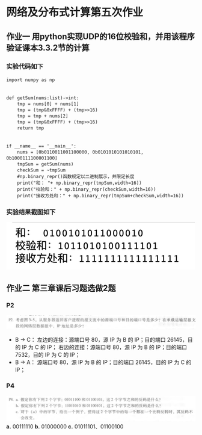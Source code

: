 # 网络及分布式计算第五次作业
## 作业一 用python实现UDP的16位校验和，并用该程序验证课本3.3.2节的计算
### 实验代码如下
```
import numpy as np


def getSum(nums:list)->int:
    tmp = nums[0] + nums[1]
    tmp = (tmp&0xFFFF) + (tmp>>16)
    tmp = tmp + nums[2]
    tmp = (tmp&0xFFFF) + (tmp>>16)
    return tmp


if __name__ == '__main__':
    nums = [0b0110011001100000, 0b0101010101010101, 0b1000111100001100]
    tmpSum = getSum(nums)
    checkSum = ~tmpSum
    #np.binary_repr()函数规定以二进制展示，并限定长度
    print("和： "+ np.binary_repr(tmpSum,width=16))
    print("校验和：" + np.binary_repr(checkSum,width=16))
    print("接收方处和：" + np.binary_repr(tmpSum+checkSum,width=16))

```
### 实验结果截图如下
![Image](https://github.com/20192021855-DCAN/HOMEWORK-5/blob/master/2017312580206/结果.png)

## 作业二 第三章课后习题选做2题
### P2
![Image](https://github.com/20192021855-DCAN/HOMEWORK-5/blob/master/2017312580206/P1.png)
* B -> C：
左边的连接：源端口号 80，源 IP 为 B 的 IP；目的端口 26145，目的 IP 为 C 的 IP；
右边的连接：源端口号 80，源 IP 为 B 的 IP；目的端口 7532，目的 IP 为 C 的 IP；
* B -> A：
源端口号 80，源 IP 为 B 的 IP；目的端口 26145，目的 IP 为 C 的 IP；
### P4
![Image](https://github.com/20192021855-DCAN/HOMEWORK-5/blob/master/2017312580206/P4.png)
**a.** 00111110
**b.** 01000000
**c.**  01011101、01100100
